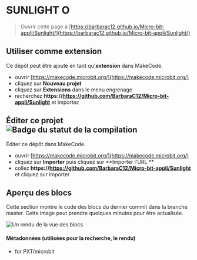 # SUNLIGHT O
> Ouvrir cette page à [https://barbarac12.github.io/Micro-bit-appli/Sunlight/](https://barbarac12.github.io/Micro-bit-appli/Sunlight/)

## Utiliser comme extension

Ce dépôt peut être ajouté en tant qu'**extension** dans MakeCode.

* ouvrir [https://makecode.microbit.org/](https://makecode.microbit.org/)
* cliquez sur **Nouveau projet**
* cliquez sur **Extensions** dans le menu engrenage
* recherchez **https://https://github.com/BarbaraC12/Micro-bit-appli/Sunlight** et importez

## Éditer ce projet ![Badge du statut de la compilation](https://https://github.com/BarbaraC12/Micro-bit-appli/Sunlight/workflows/MakeCode/badge.svg)

Éditer ce dépôt dans MakeCode.

* ouvrir [https://makecode.microbit.org/](https://makecode.microbit.org/)
* cliquez sur **Importer** puis cliquez sur **Importer l'URL **
* collez **https://https://github.com/BarbaraC12/Micro-bit-appli/Sunlight** et cliquez sur importer

## Aperçu des blocs

Cette section montre le code des blocs du dernier commit dans la branche master.
Cette image peut prendre quelques minutes pour être actualisée.

![Un rendu de la vue des blocs](https://https://github.com/BarbaraC12/Micro-bit-appli/Sunlight/raw/master/.github/makecode/blocks.png)

#### Métadonnées (utilisées pour la recherche, le rendu)

* for PXT/microbit
<script src="https://makecode.com/gh-pages-embed.js"></script><script>makeCodeRender("{{ site.makecode.home_url }}", "{{ site.github.owner_name }}/{{ site.github.repository_name }}");</script>
